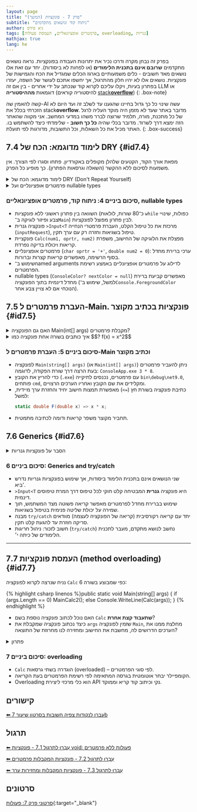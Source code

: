 ```yaml
---
layout: page
title: "פרק 7 - פונקציות (המשך)"
subtitle: "ניתוח קוד ונושאים מתקדמים"
author: גיא סידס
tags: [פרמטרים אופציונאליים, העמסת פעולות, overloading, גנריות]
mathjax: true
lang: he
---
```



בפרק זה נבחן מקרה ודרכו נכיר את יתרונות העבודה בפונקציות. נראה נושאים מתקדמים **שרובם אינם בתכנית הלימודים** (או לפחות לא ביסודות). יחד עם זאת אלו נושאים מאד חשובים - כלים משמעותיים בארגז הכלים שמגדיל את הכח והגמישות של פונקציות. נושאים אלו לא יהיו חלק מהתרגול, אך יחשפו אתכם לעושר של השפה, יעזרו בפתרון בעיות, ויקלו עליכם לקרוא קוד שנכתב על ידי אחרים - בין אם זה LLM או דוגמאות **מההיסטוריה** (להיסטוריה קוראים [stack**overflow**](https://stackoverflow.com/))
{: .box-note}

קשה להאמין שה-AI עשה שינוי כל כך גדול בחיינו שהגענו עד לשלב זה ועד היום לא הזכרתי בכלל את stack**overflow**. מדובר באתר שעד לא מזמן היה מוקד העליה לרגל של כל מתכנת, מורה, תלמיד שרוצה לברר משהו במדעי המחשב. אני מקווה שהאתר הזה ימצא דרך לשרוד. מדובר בכלי שהיה **כל כך חשוב** - שלימדתי כיצד להשתמש בו. האתר מכיל את כל השאלות, וכל התשובות, מדורגות לפי תועלת.
{: .box-success}

## 7.4 לימוד מדוגמא: הכח של DRY {#id7.4}
מפאת אורך הקוד, הקטעים שלהלן מקופלים באקורדיון. פתחו וסגרו לפי הצורך. אין משמעות לסיכום ללא ההקשר (השאלה וגרסאות הפתרון). כך מופיע כל הפרק.

<details markdown="1">
<summary>לימוד מדוגמא: הכח של DRY (Don't Repeat Yourself)</summary>

ניקח כדוגמא את השאלה הבאה שפתרנו כבר:
עליכם לכתוב תוכנית שקולטת מהמשתמש 2 מספרים שלמים ותו.
התוכנית **תדפיס את הביטוי החשבוני ואת תוצאת החישוב** שמתקבל בהתאם לתו שנקלט.
לדוגמה: 
- עבור המספרים 2,3 והתו '+' התוכנית תדפיס: $$2+3=5$$ 
- עבור המספרים 2,3 והתו '^' התוכנית תדפיס: $$2\^3 = 8$$
- פתרון השאלה נראה כך:
    <details open markdown="1">
    <summary>פתרון</summary>
    ```csharp
    public static void MainCalc()
    {
        int num1, num2;
        char oprtr;

        Console.Write("Enter first number ");
        num1 = int.Parse(Console.ReadLine());
        Console.Write("Enter second number ");
        num2 = int.Parse(Console.ReadLine());
        Console.Write("Enter operator ");
        oprtr = char.Parse(Console.ReadLine());

        if (oprtr == '+')
            Console.WriteLine($"{num1} + {num2} = {num1 + num2} ");
        else if (oprtr == '-')
            Console.WriteLine($"{num1} - {num2} = {num1 - num2} ");
        else if (oprtr == '*')
            Console.WriteLine($"{num1} * {num2} = {num1 * num2} ");
        else if (oprtr == '/')
            Console.WriteLine($"{num1} / {num2} = {Math.Round(((double)num1 / num2), 2)} ");
        else if (oprtr == '^')
            Console.WriteLine($" {num1} ^ {num2} = {Math.Pow(num1, num2)}");
    }
    ```
    </details>

### נניח כעת שהשאלה מסתבכת טיפה **ונוספות דרישות:**

עליכם לכתוב תוכנית שקולטת מהמשתמש 2 מספרים שלמים ותו.
התוכנית תדפיס את הביטוי החשבוני ואת תוצאת החישוב שמתקבל בהתאם לתו שנקלט. 

**יש לעמוד בנוסף בדרישות הבאות:**
- בשלב הפנייה לקלט, נדפיס את הטקסט בצבע <span style="color:green">ירוק</span>.
- בזמן שהמשתמש מקליד, נקלוט את הטקסט בצבע <span style="color:yellow">צהוב</span>.
- אם יש טעות בקלט, נדפיס **הודעת שגיאה** בצבע <span style="color:red">באדום</span> ונבצע **קלט מחדש**.

    פתרון השאלה **ללא פונקציות יכול להיראות כך**:

    <details open markdown="1"><summary>פתרון</summary>
    ```csharp
    static void MainCalc1()
    {
        int num1;
        while (true)
        {

            Console.ForegroundColor = ConsoleColor.Green; // prompt in green
            Console.Write("Please enter an integer: ");
            Console.ForegroundColor = ConsoleColor.Yellow;                 // user types in yellow
            string input1 = Console.ReadLine();
            Console.ForegroundColor = ConsoleColor.White;

            if (int.TryParse(input1, out num1))
            {
                break; // valid, exit loop
            }
            else
            {
                Console.ForegroundColor = ConsoleColor.Red; // error in red, then retry
                Console.WriteLine("Invalid integer. Please try again.");
            }
        }

        double num2;
        while (true) // --- Read second number (double) ---
        {
            Console.ForegroundColor = ConsoleColor.Green;
            Console.Write("Please enter a double: ");
            Console.ForegroundColor = ConsoleColor.Yellow;
            string input2 = Console.ReadLine();
            Console.ForegroundColor = ConsoleColor.White;

            if (double.TryParse(input2, out num2))
            {
                break;
            }
            else
            {
                Console.ForegroundColor = ConsoleColor.Red;
                Console.WriteLine("Invalid double. Please try again.");
            }
        }

        // --- Read operator ---
        char oprtr;
        while (true)
        {
            Console.ForegroundColor = ConsoleColor.Green;
            Console.Write("Please enter operation (+, -, *, /): ");
            Console.ForegroundColor = ConsoleColor.Yellow;
            string opInput = Console.ReadLine();
            Console.ForegroundColor = ConsoleColor.White;

            if (char.TryParse(opInput, out oprtr) &&
                (oprtr == '+' || oprtr == '-' || oprtr == '*' || oprtr == '/'))
            {
                break;
            }
            else
            {
                Console.ForegroundColor = ConsoleColor.Red;
                Console.WriteLine("Invalid operator. Must be +, -, * or /.");
            }
        }

        // --- Do the calculation inline ---
        Console.ForegroundColor = ConsoleColor.White;
        if (oprtr == '+')
            Console.WriteLine($"{num1} + {num2} = {num1 + num2}");
        else if (oprtr == '-')
            Console.WriteLine($"{num1} - {num2} = {num1 - num2}");
        else if (oprtr == '*')
            Console.WriteLine($"{num1} * {num2} = {num1 * num2}");
        else if (oprtr == '/')
        {
            if (num2 != 0)
                Console.WriteLine($"{num1} / {num2} = {Math.Round((double)num1 / num2, 2)}");
            else
                Console.WriteLine("Cannot divide by zero.");
        }
        //כ-80 שורות עם 3 קטעים מסיביים שחוזרים על עצמם ועושים בדיוק אותו דבר
        Console.ResetColor(); // restore default colours
    }
    ```
    </details>

    <div markdown="1" class="box-warning">
    **סימפטומים בעייתיים:** 
    - שלושה בלוקים נפרדים של `while(true)`, אחד עבור כל קלט.
    - פיזור רב של שינויי צבע סביב כל בקשה לקלט, קריאת הקלט וטיפול בשגיאות.
    - ניתוח נתונים בתוך הקוד (inline parsing) באמצעות `TryParse` והצגת הודעות שגיאה.
    - כל לוגיקת החישוב מוטמעת בתוך `Main` במקום פונקציה נפרדת לשימוש חוזר.
    - כפילות הקוד האורך והסרבול שמתקבל **ממחישים היטב מדוע כדאי להשתמש בפונקציות**, ואפילו יותר — בפונקציות **גנריות** כמו `>Input<T` — כדי לצמצם כפילויות ולשפר את קריאות הקוד.
    </div>


### כך תיראה השאלה בכתיבה תוך פיצול לפונקציות:

<details open markdown="1">
<summary>פתרון</summary>

```csharp
public static void MainCalc2()
{
    // נדמה שהפתרון כתוב בראשי פרקים
    int n1 = Input<int>();       //  קריאה לפונקציית קלט גנרית
    double n2 = Input<double>(); // מאפשרת לקלוט טיפוסים שונים
    // מאפשר להגדיר הנחייה ספציפית למשתמש במידת הצורך Input פרמטר אופציונאלי בפונקציה
    char action = Input<char>("Please enter operation + - / * : "); // הנחיה ספציפית
    Console.WriteLine($"{n1} {action} {n2} = {Calc(n1, action, n2)}");
}

public static double Calc(double num1, char oprtr = '+', double num2 = 0)
{
    // הפונקציה מקבלת שני מספרים ופעולה ומחזירה את התוצאה
    // היא לא מתעסקת בענייני קלט ופלט
    if (oprtr == '+')
        return num1 + num2;
    else if (oprtr == '-')
        return num1 - num2;
    else if (oprtr == '*')
        return num1 * num2;
    else if (oprtr == '/')
        return Math.Round(num1 / num2, 3);
    WriteInColor("\ninvalid opertaion", ConsoleColor.Red);
    return 0;
}

// פונקציה שיודעת לקלוט כפי צריך כולל בקשת קלט והודעות שגיאה
public static T Input<T>(string inputRequest = "Please enter a", string invalidFeedback = null)
{
    try
    {
        if (inputRequest == "Please enter a")
            inputRequest = $"Please enter {typeof(T).ToString().Substring(7)}: ";

        WriteInColor(inputRequest, ConsoleColor.Green, ConsoleColor.Yellow);
        string s = Console.ReadLine();
        Console.ForegroundColor = ConsoleColor.White;
        return (T)Convert.ChangeType(s, typeof(T)); // may throw an exception
    }
    catch (Exception)
    {
        if (invalidFeedback == null)
            invalidFeedback = $"Your input type was not a valid {typeof(T)}\n";
        WriteInColor(invalidFeedback, ConsoleColor.Red);
        return Input<T>(inputRequest, invalidFeedback);
    }
}

// פונקציה שמדפיסה בצבע
public static void WriteInColor(string str, ConsoleColor color, ConsoleColor? nextColor = null)
{
    if (nextColor == null)
        nextColor = Console.ForegroundColor; // use current color if not specified
    Console.ForegroundColor = color;
    Console.Write(str);
    Console.ForegroundColor = (ConsoleColor)nextColor;
}
```



</details>



</details>


<details markdown="1"><summary>פרמטרים אופציונליים ועל nullable types</summary>

פרמטרים אופציונליים מקבלים ערך ברירת מחדל (`value =`), ולכן אינם חייבים לעבור בפועל בעת הקריאה.
- **הם חייבים להיות בסוף רשימת הפרמטרים** כדי שזיהוי הערכים יהיה ברור: אחרת, ללא named arguments, לא נוכל להבחין מי זה מי, בין הפרמטרים.
- **אפשרות נוספת:** ניתן לדלג על פרמטר אופציונלי באמצע הרשימה על־ידי שימוש ב־named arguments.
    למשל בקריאה הבאה לפונקציה: `;double res = Calc(3, num2: 5)` הפונקציה (ראו בקוד שלעיל) תשתמש ב–`oprtr='+'` כברירת מחדל. אנחנו סיפקנו את הפרמטר האופציונאלי **השני** על ידי ציון מפורש.
- C# מאפשרת לרשום❓לצד הטיפוס כדי להצהיר שערכו יכול להיות null (הערך **כלום**, בשונה ממצב unassigned כשלא הוגדר ערך). השימוש ב־(`?ConsoleColor`) nullable type  בפונקציה שלהלן, מאפשר לקבוע `null` כערך ברירת מחדל, וכך לבדוק האם המשתמש החסיר את הפרמטר.
    אם הוא `null` – נוכל להחליט בתוך הפונקציה מה תהיה ברירת המחדל, (כאן: הצבע הנוכחי). לא ניתן היה לבצע קביעה דינמית כזו של ערך ברירת מחדל, בתוך שורת הפרמטרים
    ```csharp
    public static void WriteInColor(string str, ConsoleColor color, ConsoleColor? nextColor = null)
    {
        if (nextColor == null)
            nextColor = Console.ForegroundColor; // משתמשים בצבע הנוכחי אם לא צויין אחרת
        Console.ForegroundColor = color;
        Console.Write(str);
        Console.ForegroundColor = (ConsoleColor)nextColor;
    }
    ```
</details>


### סיכום ביניים 4: ניתוח קוד, פרמטרים אופציונאליים, nullable types

- השוואה בין פתרון ראשוני ללא פונקציות (כ־80 שורות, לולאות `while` כפולות, שינויי צבע ופיזור לוגיקה ב־`Main`) לבין פתרון מפוצל לפונקציות.
- פונקציה גנרית `>Input<T` מרכזת את כל טיפול הקלט, העברת פרמטרי הנחייה (`inputRequest`), טיפול בשגיאות וחזרה רק עם ערך תקין.
- פונקציית `Calc(num1, oprtr, num2)` מפצלת את הלוגיקה של החישוב, משפרת קריאות ויכולת בדיקה נפרדת.
- פרמטרים אופציונליים (`char oprtr = '+'`, `double num2 = 0`): ערכי ברירת מחדל בסוף הרשימה, מאפשרים קריאות קצרות וברורות.
- שימוש ב־named arguments לדילוג על פרמטרים אופציונליים באמצע רשימת הפרמטרים.
- nullable types (`ConsoleColor? nextColor = null`) מאפשרים קביעת ברירת מחדל דינמית בתוך הפונקציה (למשל, שימוש ב־`Console.ForegroundColor` הנוכחי אם לא צויין צבע אחר).





## 7.5 העברת פרמטרים ל-Main. פונקציות בכתיב מקוצר {#id7.5}

<details markdown="1"><summary>האם גם הפונקציה Main(int[] args) מקבלת פרמטרים?</summary>

כן. לגמרי. זו בדיוק המשמעות של מה שרשום בסוגריים. אם תריצו את ה-executable של הפרוייקט שלכם תוכלו לשלוח פרמטרים ל-`Main`
הדרך הקצרה כדי לעשות זאת היא:
1. לפתוח את ה-explorer (סייר הקבצים), בתיקיית הפרוייקט. תזכורת: עושים זאת בקליק ימני על הפרוייקט ובחירת <span style="display:inline-block; transform: rotate(180deg);">
  ↩
</span>Open Folder in File Explorer מהתפריט.
1. להיכנס לתת התיקיה `bin\debug\net9.0`. שם אמור להמתין לכם קובץ עם סיומת .exe. זהו ה-executable שלכם שתואם לקימפול האחרון שעשיתם בהרצה האחרונה.
1. כעת עליכם לפתוח Command Prompt בדיוק בתיקייה זו. יש לכך דרך פשוטה: פשוט רושמים `cmd` בשורת הכתובת של ה-explorer.
1. כעת תוכלו להריץ את הפרוייטק על ידי הקלדת שמו בחלון השחור שנפתח. אם תרצו לשלוח פרמטרים פשוט רישמו אותם בזה אחר זה, למשל `ConsoleApp.exe 3 * 8`.
</details>

<details markdown="1"><summary>איך כותבים בשורה אחת פונקציה כמו $$? f(x) = x^2$$</summary>

```csharp
// כתיבת פונקציה בשורה אחת
static double F(double x) => x*x;
```

- בעצם במקום לבצע חישובים ולסיים בפקודה `;return num`, **אם ניתן לרשום את החישוב בשורה אחת, מותר להשתמש בחץ הקיצור** ולרשום את הערך שיש להחזיר או את הפקודה שנרצה לבצע ישירות בתחביר מקוצר ללא סוגריים.
- מתקבלת פונקציה די דומה לכתיבה במתמטיקה. 
- לא לשכוח: naming convertions for functions: **אות ראשונה גדולה** (בשונה ממשתנים ומ-Java).

</details>


### סיכום ביניים 5: העברת פרמטרים ל-Main וכתיב מקוצר

- לפונקציה `Main(string[] args)` (או `Main(int[] args)`) ניתן להעביר פרמטרים בעת הרצה דרך שורת הפקודה, לדוגמה: `ConsoleApp.exe 3 * 8`.
- כדי להריץ את הקובץ (`.exe`) עם פרמטרים, נכנסים לתיקייה `bin\debug\net9.0`, פותחים `cmd`, ומקלידים את שם הקובץ ואחריו הערכים הרצויים.
- כתיבת פונקציה בשורת חץ (`=>`) מאפשרת תמצות חישוב יחיד והחזרת ערך מיידית, למשל:
  ```csharp
  static double F(double x) => x * x;
  ```
- תחביר מקוצר משפר קריאות ודומה לכתיבה מתמטית.





## 7.6 Generics {#id7.6}

<details markdown="1"><summary>הסבר על פונקציות גנריות</summary>
## 7.6: פונקציית Input במבט מעמיק ו-try/catch {#id7.6}

בפרק זה נבחן לעומק את פונקציית הקלט הגנרית `Input<T>` שבדוגמא 7.4, ונבחן את מנגנון הטיפול בשגיאות.

```csharp
// פונקציה שיודעת לקלוט כפי צריך כולל בקשת קלט והודעות שגיאה
public static T Input<T>(string inputRequest = "Please enter a", string invalidFeedback = null)
{
    try
    {
        if (inputRequest == "Please enter a")
            inputRequest = $"Please enter {typeof(T).ToString().Substring(7)}: ";

        WriteInColor(inputRequest, ConsoleColor.Green, ConsoleColor.Yellow);
        string s = Console.ReadLine();
        
        Console.ForegroundColor = ConsoleColor.White;
        return (T)Convert.ChangeType(s, typeof(T)); // may throw an exception
    }
    catch (Exception)
    {
        if (invalidFeedback == null)
            invalidFeedback = $"Your input type was not a valid {typeof(T)}\n";
        WriteInColor(invalidFeedback, ConsoleColor.Red);
        return Input<T>(inputRequest, invalidFeedback);
    }
}
```

**הבהרות ותובנות:**

- לפונקציה שני פרמטרים עם ערכי ברירת מחדל:
  - `inputRequest`: מחרוזת תזכורת להצגת הודעה ראשונית.
  - `invalidFeedback`: הודעת שגיאה פנימית המשמשת רק בקריאה רקורסיבית.
- מבנה `try/catch`:
  - **try**: ניסיון המרה דינמית (`Convert.ChangeType`) והחזרת ערך מטיפוס `T`.
  - **catch**: תפיסת חריגות בעת המרה כושלת, הצגת הודעת שגיאה והפעלה מחודשת של הפונקציה (רקורסיה) עד לקבלת קלט תקין.
  - שימו לב: **טיפול ב־try/catch הוא נושא מתקדם** ואינו חלק מתכנית הלימודים של כיתה י׳.
- דוגמאות קריאה חיצונית:
  - `int x = Input<int>();`
  - `double d = Input<double>("Enter value: ");`
  - `char op = Input<char>("Enter operator (+,-,*,/): ");`


</details>

### סיכום ביניים 6: Generics and try/catch
- שני הנושאים אינם בתכנית הלימוד ביסודות, אך שימוש בפונקציות גנריות נדרש ביא'.
- `>Input<T` היא פונקציה **גנרית** המבטיחה קלט חוקי לכל טיפוס דרך המרת טיפוסים דינמית.
- שימוש בברירת מחדל לפרמטרים מאפשר קריאה פשוטה מצד המשתמש, תוך שמירה על יכולת שליטה פנימית בטיפול בשגיאות.
- מבנה `try/catch` יחד עם קריאה רקורסיבית (קריאה של הפונקציה לעצמה) מוודאים סריקה חוזרת עד להגעת קלט תקין.
- חשוב לזכור: ניהול חריגות (`try/catch`) נחשב לנושא מתקדם, מעבר לתכנית הלימודים של כיתה י׳.







---

## 7.7 העמסת פונקציות (method overloading) {#id7.7}
נניח שנרצה לקרוא לפונקציה `Calc` כפי שמבוצע בשורה 6:

{% highlight csharp linenos %}public static void Main(string[] args)
{
    if (args.Length == 0)
        MainCalc2();
    else
        Console.WriteLine(Calc(args));
}
{% endhighlight %} 

- האם נוכל לכתוב פונקציה נוספת בשם `Calc` **שתעבוד קצת אחרת**?
- כיצד נכתוב פונקציה שמקבלת את `args` שזמין לפונקציה `Main`, מחלצת ממנו את הערכים הדרושים לה, מחשבת את החישוב ומחזירה לנו מחרוזת של התוצאה?

<details markdown="1"><summary>פתרון</summary>
הפתרון הוא בהעמסת פונקציות: method **Overloading**.

```csharp
/// <summary>
/// an Overloaded version of Calc:
/// </summary>
/// <param name="args">מערך שבו שלושת הפרמטרים - מספר, אופרטור, ומספר</param>
/// <returns>מחזיקה את תוצאת החישוב כמחרוזת מוכנה לשימוש בצורת תרגיל חשבוני</returns>
public static string Calc(string[] args)
{
    if (args.Length >= 3)
    {
        double res = Calc(int.Parse(args[0]), char.Parse(args[1]), int.Parse(args[2]));
        return $"{args[0]} {args[1]} {args[2]} = {res}";
    }

    WriteInColor("\ninvalid request", ConsoleColor.Red);
    return "";
}
```


- **עקרון Overloading**: ניתן להגדיר פונקציות בעלות אותו שם עם חתימות שונות (פרמטרים שונים), והקומפיילר יזהה איזו גרסה לקרוא.
- חתימות Calc:
  - `Calc(double num1, char oprtr = '+', double num2 = 0)` – מחזירה `double`.
  - `Calc(string[] args)` – מחזירה `string`, משתמשת בגרסה הראשונה לצורך החישוב.
- מאפשר גמישות והרחבה: הוספת גרסאות נוספות (למשל `Calc(int, int)`, `Calc(decimal, char, decimal)`) מבלי לשנות את הקוד הקיים.
- שיפור קריאות ושמירה על שמות פונקציות קוהרנטיים לכל תרחיש שימוש.


</details>

### סיכום ביניים 7: overloading

- `Calc` הוגדרה בשתי גרסאות (overloaded) – לפי סוגי הפרמטרים.
- הקומפיילר יבחר אוטומטית בגרסה המתאימה לפי רשימת הפרמטרים בעת הקריאה.
- Overloading הוא כלי מרכזי ליצירת API נקי וכיתוב קוד קריא וממוקד.




## קישורים
  
[⬅ עברו  לנקודות צפיה חשובות בסרטון שיעור 7b](/cs2/VideoLinks/Chapter7VidLinks)


## תרגול

[⬅ עִבְרוּ לתרגול 7.1 - פונקציות void: פעולות ללא פרמטרים](/cs2/Chapter7Ex7.1)

[⬅ עִבְרוּ לתרגול 7.2 - פונקציות המקבלות פרמטרים](/cs2/Chapter7Ex7.2)

[⬅ עִבְרוּ לתרגול 7.3 - פונקציות המקבלות ומחזירות ערך](/cs2/Chapter7Ex7.3)

## סרטונים
[סרטוני פרק 7: פעולות](https://www.youtube.com/playlist?list=PLw4P_RdfuzSh3nsdxq7oMeTbxZtADUsuv){:target="_blank"}





